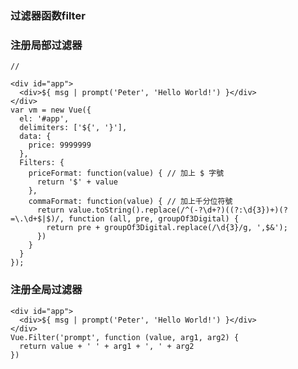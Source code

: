 ### 过滤器函数filter ###
### 注册局部过滤器 ###
	// 

    <div id="app">
 	  <div>${ msg | prompt('Peter', 'Hello World!') }</div>
	</div>
	var vm = new Vue({
	  el: '#app',
	  delimiters: ['${', '}'],
	  data: {
	    price: 9999999
	  },
	  Filters: {
	    priceFormat: function(value) { // 加上 $ 字號
	      return '$' + value
	    },
	    commaFormat: function(value) { // 加上千分位符號
	      return value.toString().replace(/^(-?\d+?)((?:\d{3})+)(?=\.\d+$|$)/, function (all, pre, groupOf3Digital) {
	        return pre + groupOf3Digital.replace(/\d{3}/g, ',$&');
	      })
	    }
	  }
	});
### 注册全局过滤器 ###
	<div id="app">
	  <div>${ msg | prompt('Peter', 'Hello World!') }</div>
	</div>
    Vue.Filter('prompt', function (value, arg1, arg2) {
	  return value + ' ' + arg1 + ', ' + arg2
	})